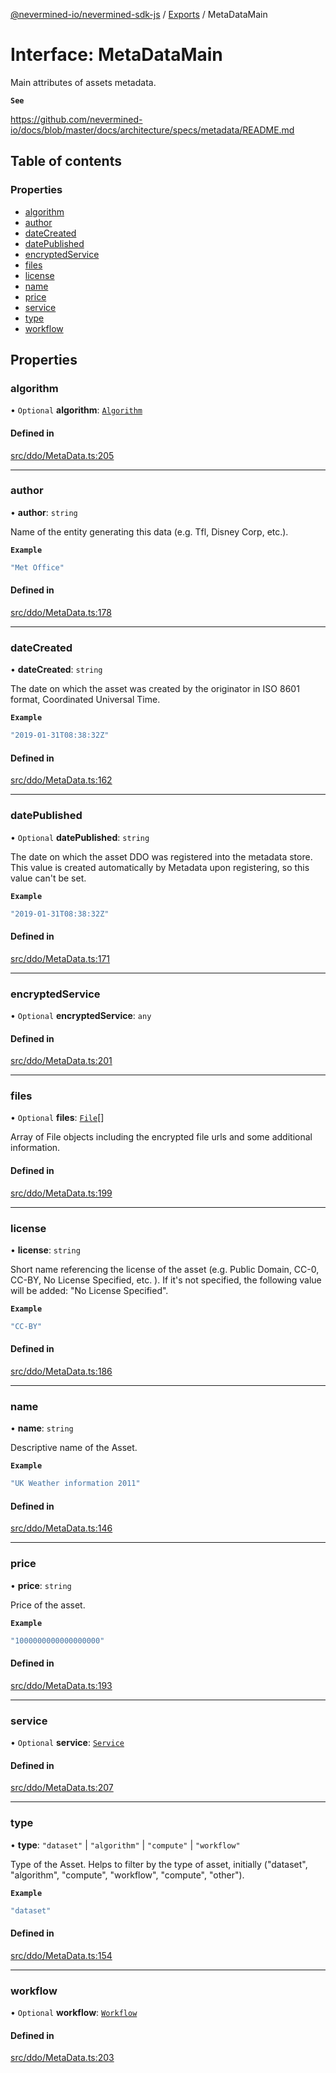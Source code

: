 [@nevermined-io/nevermined-sdk-js](../README.md) / [Exports](../modules.md) / MetaDataMain

# Interface: MetaDataMain

Main attributes of assets metadata.

**`See`**

https://github.com/nevermined-io/docs/blob/master/docs/architecture/specs/metadata/README.md

## Table of contents

### Properties

- [algorithm](MetaDataMain.md#algorithm)
- [author](MetaDataMain.md#author)
- [dateCreated](MetaDataMain.md#datecreated)
- [datePublished](MetaDataMain.md#datepublished)
- [encryptedService](MetaDataMain.md#encryptedservice)
- [files](MetaDataMain.md#files)
- [license](MetaDataMain.md#license)
- [name](MetaDataMain.md#name)
- [price](MetaDataMain.md#price)
- [service](MetaDataMain.md#service)
- [type](MetaDataMain.md#type)
- [workflow](MetaDataMain.md#workflow)

## Properties

### algorithm

• `Optional` **algorithm**: [`Algorithm`](Algorithm.md)

#### Defined in

[src/ddo/MetaData.ts:205](https://github.com/nevermined-io/sdk-js/blob/7ffb970/src/ddo/MetaData.ts#L205)

___

### author

• **author**: `string`

Name of the entity generating this data (e.g. Tfl, Disney Corp, etc.).

**`Example`**

```ts
"Met Office"
```

#### Defined in

[src/ddo/MetaData.ts:178](https://github.com/nevermined-io/sdk-js/blob/7ffb970/src/ddo/MetaData.ts#L178)

___

### dateCreated

• **dateCreated**: `string`

The date on which the asset was created by the originator in
ISO 8601 format, Coordinated Universal Time.

**`Example`**

```ts
"2019-01-31T08:38:32Z"
```

#### Defined in

[src/ddo/MetaData.ts:162](https://github.com/nevermined-io/sdk-js/blob/7ffb970/src/ddo/MetaData.ts#L162)

___

### datePublished

• `Optional` **datePublished**: `string`

The date on which the asset DDO was registered into the metadata store.
This value is created automatically by Metadata upon registering,
so this value can't be set.

**`Example`**

```ts
"2019-01-31T08:38:32Z"
```

#### Defined in

[src/ddo/MetaData.ts:171](https://github.com/nevermined-io/sdk-js/blob/7ffb970/src/ddo/MetaData.ts#L171)

___

### encryptedService

• `Optional` **encryptedService**: `any`

#### Defined in

[src/ddo/MetaData.ts:201](https://github.com/nevermined-io/sdk-js/blob/7ffb970/src/ddo/MetaData.ts#L201)

___

### files

• `Optional` **files**: [`File`](File.md)[]

Array of File objects including the encrypted file urls and some additional information.

#### Defined in

[src/ddo/MetaData.ts:199](https://github.com/nevermined-io/sdk-js/blob/7ffb970/src/ddo/MetaData.ts#L199)

___

### license

• **license**: `string`

Short name referencing the license of the asset (e.g. Public Domain, CC-0, CC-BY, No License Specified, etc. ).
If it's not specified, the following value will be added: "No License Specified".

**`Example`**

```ts
"CC-BY"
```

#### Defined in

[src/ddo/MetaData.ts:186](https://github.com/nevermined-io/sdk-js/blob/7ffb970/src/ddo/MetaData.ts#L186)

___

### name

• **name**: `string`

Descriptive name of the Asset.

**`Example`**

```ts
"UK Weather information 2011"
```

#### Defined in

[src/ddo/MetaData.ts:146](https://github.com/nevermined-io/sdk-js/blob/7ffb970/src/ddo/MetaData.ts#L146)

___

### price

• **price**: `string`

Price of the asset.

**`Example`**

```ts
"1000000000000000000"
```

#### Defined in

[src/ddo/MetaData.ts:193](https://github.com/nevermined-io/sdk-js/blob/7ffb970/src/ddo/MetaData.ts#L193)

___

### service

• `Optional` **service**: [`Service`](Service.md)

#### Defined in

[src/ddo/MetaData.ts:207](https://github.com/nevermined-io/sdk-js/blob/7ffb970/src/ddo/MetaData.ts#L207)

___

### type

• **type**: ``"dataset"`` \| ``"algorithm"`` \| ``"compute"`` \| ``"workflow"``

Type of the Asset. Helps to filter by the type of asset,
initially ("dataset", "algorithm", "compute", "workflow", "compute", "other").

**`Example`**

```ts
"dataset"
```

#### Defined in

[src/ddo/MetaData.ts:154](https://github.com/nevermined-io/sdk-js/blob/7ffb970/src/ddo/MetaData.ts#L154)

___

### workflow

• `Optional` **workflow**: [`Workflow`](Workflow.md)

#### Defined in

[src/ddo/MetaData.ts:203](https://github.com/nevermined-io/sdk-js/blob/7ffb970/src/ddo/MetaData.ts#L203)
